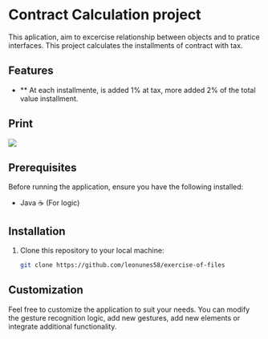 # Contract Calculation project

This aplication, aim to excercise relationship between objects and to pratice interfaces. This project calculates the installments of contract with tax.    

## Features

- ** At each installmente, is added 1% at tax, more added 2% of the total value installment.

## Print

<div>
      <img src="https://github.com/user-attachments/assets/1191e076-1419-4c5e-a94e-a292dd1f5ac5">

</div>

## Prerequisites

Before running the application, ensure you have the following installed:

- Java ☕ (For logic)

## Installation

1. Clone this repository to your local machine:

   ```bash
   git clone https://github.com/leonunes58/exercise-of-files
   ```


## Customization

Feel free to customize the application to suit your needs. You can modify the gesture recognition logic, add new gestures, add new elements or integrate additional functionality.
